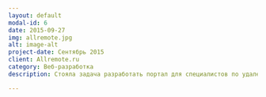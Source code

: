 ```yaml
---
layout: default
modal-id: 6
date: 2015-09-27
img: allremote.jpg
alt: image-alt
project-date: Сентябрь 2015
client: Allremote.ru
category: Веб-разработка
description: Стояла задача разработать портал для специалистов по удаленной работе. Компании могут оставлять заявки на свежие вакансии. Имеется каталог специалистов, желающих работать удаленно. Технологии: Meteor, MongoDB

---
```

